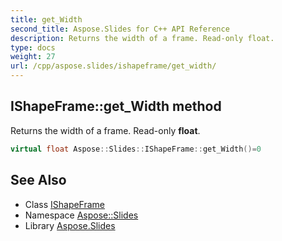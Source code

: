 ```yaml
---
title: get_Width
second_title: Aspose.Slides for C++ API Reference
description: Returns the width of a frame. Read-only float.
type: docs
weight: 27
url: /cpp/aspose.slides/ishapeframe/get_width/
---
```

## IShapeFrame::get_Width method


Returns the width of a frame. Read-only **float**.

```cpp
virtual float Aspose::Slides::IShapeFrame::get_Width()=0
```

## See Also

* Class [IShapeFrame](../)
* Namespace [Aspose::Slides](../../)
* Library [Aspose.Slides](../../../)
